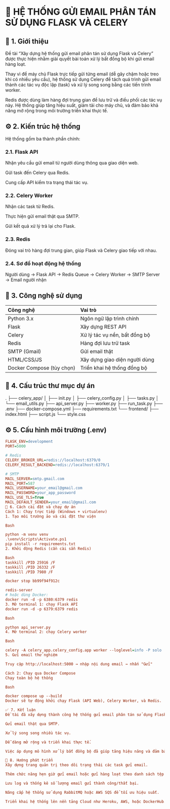 # 📧 HỆ THỐNG GỬI EMAIL PHÂN TÁN SỬ DỤNG FLASK VÀ CELERY

## 🧩 1. Giới thiệu

Đề tài “Xây dựng hệ thống gửi email phân tán sử dụng Flask và Celery” được thực hiện nhằm giải quyết bài toán xử lý bất đồng bộ khi gửi email hàng loạt.

Thay vì để máy chủ Flask trực tiếp gửi từng email (dễ gây chậm hoặc treo khi có nhiều yêu cầu), hệ thống sử dụng Celery để tách quá trình gửi email thành các tác vụ độc lập (task) và xử lý song song bằng các tiến trình worker.

Redis được dùng làm hàng đợi trung gian để lưu trữ và điều phối các tác vụ này.
Hệ thống giúp tăng hiệu suất, giảm tải cho máy chủ, và đảm bảo khả năng mở rộng trong môi trường triển khai thực tế.

## ⚙️ 2. Kiến trúc hệ thống

Hệ thống gồm ba thành phần chính:

### 2.1. Flask API

Nhận yêu cầu gửi email từ người dùng thông qua giao diện web.

Gửi task đến Celery qua Redis.

Cung cấp API kiểm tra trạng thái tác vụ.

### 2.2. Celery Worker

Nhận các task từ Redis.

Thực hiện gửi email thật qua SMTP.

Gửi kết quả xử lý trả lại cho Flask.

### 2.3. Redis

Đóng vai trò hàng đợi trung gian, giúp Flask và Celery giao tiếp với nhau.

### 2.4. Sơ đồ hoạt động hệ thống

Người dùng → Flask API → Redis Queue → Celery Worker → SMTP Server → Email người nhận

## 🧠 3. Công nghệ sử dụng

| Công nghệ                 | Vai trò                       |
| :------------------------ | :---------------------------- |
| Python 3.x                | Ngôn ngữ lập trình chính      |
| Flask                     | Xây dựng REST API             |
| Celery                    | Xử lý tác vụ nền, bất đồng bộ |
| Redis                     | Hàng đợi lưu trữ task         |
| SMTP (Gmail)              | Gửi email thật                |
| HTML/CSS/JS               | Xây dựng giao diện người dùng |
| Docker Compose (tùy chọn) | Triển khai hệ thống đồng bộ   |

## 📂 4. Cấu trúc thư mục dự án

. ├── celery_app/ │ ├── init.py │ ├── celery_config.py │ ├── tasks.py │ └── email_utils.py ├── api_server.py ├── worker.py ├── run_task.py ├── .env ├── docker-compose.yml ├── requirements.txt └── frontend/ ├── index.html ├── script.js └── style.css

## ⚙️ 5. Cấu hình môi trường (.env)

```ini
FLASK_ENV=development
PORT=5000

# Redis
CELERY_BROKER_URL=redis://localhost:6379/0
CELERY_RESULT_BACKEND=redis://localhost:6379/1

# SMTP
MAIL_SERVER=smtp.gmail.com
MAIL_PORT=587
MAIL_USERNAME=your_email@gmail.com
MAIL_PASSWORD=your_app_password
MAIL_USE_TLS=True
MAIL_DEFAULT_SENDER=your_email@gmail.com
🚀 6. Cách cài đặt và chạy dự án
Cách 1: Chạy trực tiếp (Windows + virtualenv)
1. Tạo môi trường ảo và cài đặt thư viện

Bash

python -m venv venv
.\venv\Scripts\Activate.ps1
pip install -r requirements.txt
2. Khởi động Redis (cần cài sẵn Redis)

Bash
taskkill /PID 25916 /F
taskkill /PID 26332 /F
taskkill /PID 7980 /F

docker stop bb99f94f912c

redis-server
# hoặc dùng Docker:
docker run -d -p 6380:6379 redis
3. Mở terminal 1: chạy Flask API
docker run -d -p 6379:6379 redis

Bash

python api_server.py
4. Mở terminal 2: chạy Celery worker

Bash

celery -A celery_app.celery_config.app worker --loglevel=info -P solo
5. Gửi email thử nghiệm

Truy cập http://localhost:5000 → nhập nội dung email → nhấn "Gửi"

Cách 2: Chạy qua Docker Compose
Chạy toàn bộ hệ thống

Bash

docker compose up --build
Docker sẽ tự động khởi chạy Flask (API Web), Celery Worker, và Redis.

✅ 7. Kết luận
Đề tài đã xây dựng thành công hệ thống gửi email phân tán sử dụng Flask, Celery và Redis. Hệ thống hoạt động ổn định, có khả năng:

Gửi email thật qua SMTP.

Xử lý song song nhiều tác vụ.

Dễ dàng mở rộng và triển khai thực tế.

Việc áp dụng mô hình xử lý bất đồng bộ đã giúp tăng hiệu năng và đảm bảo khả năng chịu tải cao khi có nhiều yêu cầu đồng thời.

🚀 8. Hướng phát triển
Xây dựng trang quản trị theo dõi trạng thái các task gửi email.

Thêm chức năng hẹn giờ gửi email hoặc gửi hàng loạt theo danh sách tệp CSV.

Lưu log và thống kê số lượng email gửi thành công/thất bại.

Nâng cấp hệ thống sử dụng RabbitMQ hoặc AWS SQS để tối ưu hiệu suất.

Triển khai hệ thống lên nền tảng Cloud như Heroku, AWS, hoặc DockerHub.
```

